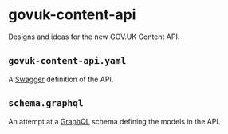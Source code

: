 # govuk-content-api

Designs and ideas for the new GOV.UK Content API.

## `govuk-content-api.yaml`

A [Swagger][swagger] definition of the API.

## `schema.graphql`

An attempt at a [GraphQL] schema defining the models in the API.

[swagger]: http://swagger.io
[graphql]: http://graphql.org
